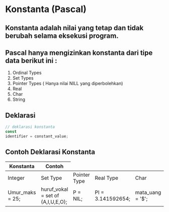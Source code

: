 # Konstanta (Pascal)
## Konstanta adalah nilai yang tetap dan tidak berubah selama eksekusi program.

## Pascal hanya mengizinkan konstanta dari tipe data berikut ini :
1. Ordinal Types
2. Set Types
3. Pointer Types ( Hanya nilai NILL yang diperbolehkan)
4. Real
5. Char
6. String

## Deklarasi

```javascript
// deklarasi konstanta
const
identifier = constant_value;
```
## Contoh Deklarasi Konstanta

<table>
    <thead>
        <tr>
            <th>Konstanta</th>
            <th>Contoh</th>
        </tr>
    </thead>
    <tbody>
        <tr>
            <td>Integer</td>
            <td>Set Type</td>
            <td>Pointer Type</td>
            <td>Real Type</td>
            <td>Char</td>
            <td>String</td>
        </tr>
        <tr>
           <td>Umur_maks = 25;</td>
            <td>huruf_vokal = set of (A,I,U,E,O);</td>
            <td>P = NIL;</td>
            <td>PI = 3.141592654;</td>
            <td>mata_uang = '$'; </td>
            <td>nama = 'ilham';</td>
        </tr>
    </tbody>
</table>
